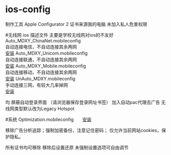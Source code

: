 # ios-config
制作工具
Apple Configurator 2
证书来源我的电脑
未加入私人危害权限

#无线网
ios 描述文件 主要是学校无线网对ios的不友好                            
Auto_MDXY_ChinaNet.mobileconfig    
自动连接电信，不自动连接其余两网  
[安装](https://pan.baidu.com/s/1c251tV6)
Auto_MDXY_Unicom.mobileconfig      
自动连接联通，不自动连接其余两网  
[安装](https://pan.baidu.com/s/1dFbDgxr)
Auto_MDXY_Mobile.mobileconfig      
自动连接移动，不自动连接其余两网  
[安装](https://pan.baidu.com/s/1miFuzvM)
UnAuto_MDXY.mobileconfig           
手动连接三网，有较大几率掉网      
[安装](https://pan.baidu.com/s/1jHPrBwi)

均
屏蔽自动登录界面
（请浏览器保存登录网址书签）
加入自动pac代理去广告
无线网类型默认改为Legacy Hotspot


#系统
Optimization.mobileconfig      
[安装](https://pan.baidu.com/s/1kVSnHlH)

移除广告分析追踪；强制加密备份，注意记住密码；
仅允许当前网站cookies，保护隐私。

所有证书均可移除
移除后设置还原
未强制设置选项可自由调节

